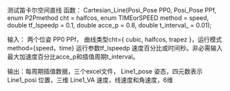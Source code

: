 测试笛卡尔空间直线
函数：
	Cartesian_Line(Posi_Pose PP0, Posi_Pose PPf,  enum P2Pmethod cht = halfcos, enum TIMEorSPEED method = speed, double tf_lspeedp = 0.1,  double acce_p = 0.8, double t_interval_ = 0.01);

输入：	两个位姿 PP0 PPf， 曲线类型cht={ cubic, halfcos, trapez }，运行模式method={speed，time}
		运行参数tf_lspeedp 速度百分比或时间秒。非必需输入最大加速度百分比acce_p和插值周期t_interval。
		
输出：每周期插值数据，三个excel文件，
Line1_pose 姿态，四元数表示
Line1_posi 位置，三维
Line1_VA   速度，线速度和角速度，6维
	